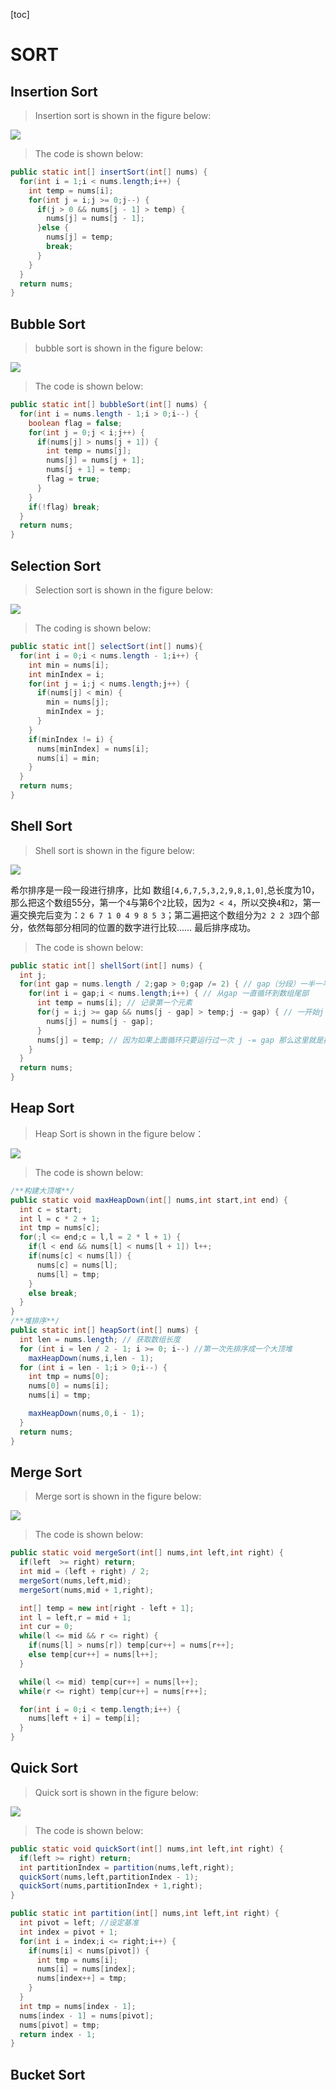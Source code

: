 [toc]

# SORT

## Insertion Sort

>  Insertion sort is shown in the figure below:

<img src='../../images/Algorithm/insert_sort.gif'/>

> The code is shown below:

```java
public static int[] insertSort(int[] nums) {
  for(int i = 1;i < nums.length;i++) {
    int temp = nums[i];
    for(int j = i;j >= 0;j--) {
      if(j > 0 && nums[j - 1] > temp) {
        nums[j] = nums[j - 1];
      }else {
        nums[j] = temp;
        break;
      }
    }
  }
  return nums;
}
```

## Bubble Sort

> bubble sort is shown in the figure below:

<img src='../../images/Algorithm/bubble_sort.gif'/>

> The code is shown below:

```java
public static int[] bubbleSort(int[] nums) {
  for(int i = nums.length - 1;i > 0;i--) {
    boolean flag = false;
    for(int j = 0;j < i;j++) {
      if(nums[j] > nums[j + 1]) {
        int temp = nums[j];
        nums[j] = nums[j + 1];
        nums[j + 1] = temp;
        flag = true;
      }
    }
    if(!flag) break;
  }
  return nums;
}
```

## Selection Sort

> Selection sort is shown in the figure below:

<img src='../../images/Algorithm/selection_sort.gif'/>

> The coding is shown below:

```java
public static int[] selectSort(int[] nums){
  for(int i = 0;i < nums.length - 1;i++) {
    int min = nums[i];
    int minIndex = i;
    for(int j = i;j < nums.length;j++) {
      if(nums[j] < min) {
        min = nums[j];
        minIndex = j;
      }
    }
    if(minIndex != i) {
      nums[minIndex] = nums[i];
      nums[i] = min;
    }
  }
  return nums;
}
```

## Shell Sort

> Shell sort is shown in the figure below:

<img src='../../images/Algorithm/shell_sort.gif'/>

希尔排序是一段一段进行排序，比如 数组`[4,6,7,5,3,2,9,8,1,0]`,总长度为10，那么把这个数组55分，第一个`4`与第6个`2`比较，因为`2 < 4`，所以交换`4`和`2`，第一遍交换完后变为：`2 6 7 1 0 4 9 8 5 3`；第二遍把这个数组分为`2 2 2 3`四个部分，依然每部分相同的位置的数字进行比较…… 最后排序成功。

> The code is shown below:

```java
public static int[] shellSort(int[] nums) {
  int j;
  for(int gap = nums.length / 2;gap > 0;gap /= 2) { // gap（分段）一半一半地少
    for(int i = gap;i < nums.length;i++) { // 从gap 一直循环到数组尾部
      int temp = nums[i]; // 记录第一个元素
      for(j = i;j >= gap && nums[j - gap] > temp;j -= gap) { // 一开始j == i 这里nums[j] 与 nums[j - gap]比较 如果nums[j - gap]比较小 那么就应该交换j - gap 和 j的数字，
        nums[j] = nums[j - gap];
      }
      nums[j] = temp; // 因为如果上面循环只要运行过一次 j -= gap 那么这里就是把最小的数赋值 达到了排序的功能
    }
  }
  return nums;
}
```

## Heap Sort

> Heap Sort is shown in the figure below：

<img src='../../images/Algorithm/heap_sort.gif'/>

> The code is shown below:

```java
/**构建大顶堆**/
public static void maxHeapDown(int[] nums,int start,int end) {
  int c = start;
  int l = c * 2 + 1;
  int tmp = nums[c];
  for(;l <= end;c = l,l = 2 * l + 1) {
    if(l < end && nums[l] < nums[l + 1]) l++;
    if(nums[c] < nums[l]) {
      nums[c] = nums[l];
      nums[l] = tmp;
    }
    else break;
  }
}
/**堆排序**/
public static int[] heapSort(int[] nums) {
  int len = nums.length; // 获取数组长度
  for (int i = len / 2 - 1; i >= 0; i--) //第一次先排序成一个大顶堆
    maxHeapDown(nums,i,len - 1);
  for (int i = len - 1;i > 0;i--) {
    int tmp = nums[0];
    nums[0] = nums[i];
    nums[i] = tmp;

    maxHeapDown(nums,0,i - 1);
  }
  return nums;
}
```

## Merge Sort

> Merge sort is shown in the figure below:

<img src='../../images/Algorithm/merge_sort.gif'/>

> The code is shown below:

```java
public static void mergeSort(int[] nums,int left,int right) {
  if(left  >= right) return;
  int mid = (left + right) / 2;
  mergeSort(nums,left,mid);
  mergeSort(nums,mid + 1,right);

  int[] temp = new int[right - left + 1];
  int l = left,r = mid + 1;
  int cur = 0;
  while(l <= mid && r <= right) {
    if(nums[l] > nums[r]) temp[cur++] = nums[r++];
    else temp[cur++] = nums[l++];
  }

  while(l <= mid) temp[cur++] = nums[l++];
  while(r <= right) temp[cur++] = nums[r++];

  for(int i = 0;i < temp.length;i++) {
    nums[left + i] = temp[i];
  }
}
```

## Quick Sort

> Quick sort is shown in the figure below:

<img src='../../images/Algorithm/quick_sort.gif'/>

> The code is shown below:

```java
public static void quickSort(int[] nums,int left,int right) {
  if(left >= right) return;
  int partitionIndex = partition(nums,left,right);
  quickSort(nums,left,partitionIndex - 1);
  quickSort(nums,partitionIndex + 1,right);
}

public static int partition(int[] nums,int left,int right) {
  int pivot = left; //设定基准
  int index = pivot + 1;
  for(int i = index;i <= right;i++) {
    if(nums[i] < nums[pivot]) {
      int tmp = nums[i];
      nums[i] = nums[index];
      nums[index++] = tmp;
    }
  }
  int tmp = nums[index - 1];
  nums[index - 1] = nums[pivot];
  nums[pivot] = tmp;
  return index - 1;
}
```



## Bucket Sort